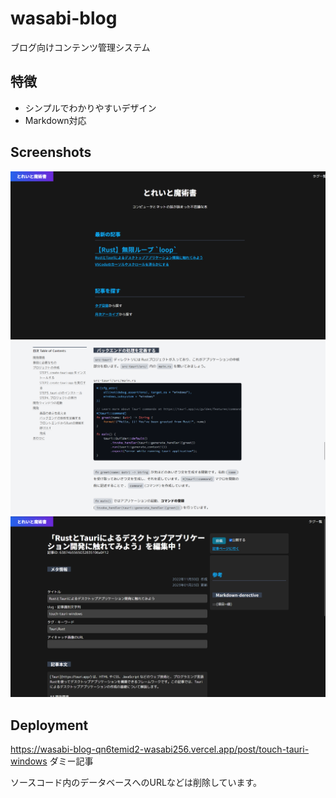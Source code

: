 # wasabi-blog
ブログ向けコンテンツ管理システム

## 特徴
- シンプルでわかりやすいデザイン
- Markdown対応

## Screenshots
![](image/sc1.png)
![](image/sc2.png)
![](image/sc3.png)

## Deployment
https://wasabi-blog-qn6temid2-wasabi256.vercel.app/post/touch-tauri-windows
ダミー記事

ソースコード内のデータベースへのURLなどは削除しています。
